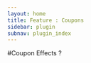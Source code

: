 ```yaml
---
layout: home
title: Feature : Coupons
sidebar: plugin
subnav: plugin_index
---
```


#Coupon Effects ?

